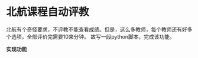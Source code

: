 北航课程自动评教
=======

北航有个奇怪要求，不评教不能查看成绩。但是，这么多教师，每个教师还有好多个选项，全部评价完需要10来分钟。
故写一段python脚本，完成该功能。

**实现功能**

